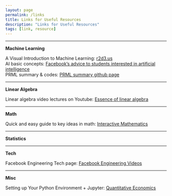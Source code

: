 ```yaml
---
layout: page
permalink: /links
title: Links for Useful Resources
description: "Links for Useful Resources"
tags: [link, resource]
---
```

---
**Machine Learning**

A Visual Introduction to Machine Learning: [r2d3.us](https://github.com/chuckgu/OAIS.git)  
AI basic concepts: [Facebook’s advice to students interested in artificial intelligence](https://techcrunch.com/2016/12/01/facebooks-advice-to-students-interested-in-artificial-intelligence/)  
PRML summary & codes: [PRML summary github page](http://norman3.github.io/prml/)

---

**Linear Algebra**

Linear algebra video lectures on Youtube: [Essence of linear algebra](https://www.youtube.com/playlist?list=PLZHQObOWTQDPD3MizzM2xVFitgF8hE_ab)  

---

**Math**

Quick and easy guide to key ideas in math: [Interactive Mathematics](http://www.intmath.com/)  

---

**Statistics**

---

**Tech**

Facebook Engineering Tech page: [Facebook Engineering Videos](https://www.facebook.com/pg/Engineering/videos/)  

---

**Misc**

Setting up Your Python Environment + Jupyter: [Quantitative Economics](http://lectures.quantecon.org/py/getting_started.html#first-steps)
